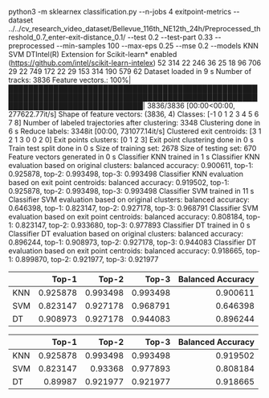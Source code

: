 python3 -m sklearnex classification.py --n-jobs 4 exitpoint-metrics --dataset ../../cv_research_video_dataset/Bellevue_116th_NE12th_24h/Preprocessed_threshold_0.7_enter-exit-distance_0.1/ --test 0.2 --test-part 0.33 --preprocessed --min-samples 100 --max-eps 0.25 --mse 0.2 --models KNN SVM DTIntel(R) Extension for Scikit-learn* enabled (https://github.com/intel/scikit-learn-intelex)
52
314
22
246
36
25
18
96
706
29
22
749
172
22
29
153
314
190
579
62
Dataset loaded in 9 s
Number of tracks: 3836
Feature vectors.: 100%|███████████████████████████████████████████████████████████████████████████████████████████████████████████████████████████████| 3836/3836 [00:00<00:00, 277622.77it/s]
Shape of feature vectors: (3836, 4)
Classes: [-1  0  1  2  3  4  5  6  7  8]
Number of labeled trajectories after clustering: 3348
Clustering done in 6 s
Reduce labels: 3348it [00:00, 731077.14it/s]
Clustered exit centroids: [3 1 2 1 3 0 0 2 0]
Exit points clusters: [0 1 2 3]
Exit point clustering done in 0 s
Train test split done in 0 s
Size of training set: 2678
Size of testing set: 670
Feature vectors generated in 0 s
Classifier KNN trained in 1 s
Classifier KNN evaluation based on original clusters: balanced accuracy: 0.900611, top-1: 0.925878, top-2: 0.993498, top-3: 0.993498
Classifier KNN evaluation based on exit point centroids: balanced accuracy: 0.919502, top-1: 0.925878, top-2: 0.993498, top-3: 0.993498
Classifier SVM trained in 11 s
Classifier SVM evaluation based on original clusters: balanced accuracy: 0.646398, top-1: 0.823147, top-2: 0.927178, top-3: 0.968791
Classifier SVM evaluation based on exit point centroids: balanced accuracy: 0.808184, top-1: 0.823147, top-2: 0.933680, top-3: 0.977893
Classifier DT trained in 0 s
Classifier DT evaluation based on original clusters: balanced accuracy: 0.896244, top-1: 0.908973, top-2: 0.927178, top-3: 0.944083
Classifier DT evaluation based on exit point centroids: balanced accuracy: 0.918665, top-1: 0.899870, top-2: 0.921977, top-3: 0.921977

|     |    Top-1 |    Top-2 |    Top-3 |   Balanced Accuracy |
|:----|---------:|---------:|---------:|--------------------:|
| KNN | 0.925878 | 0.993498 | 0.993498 |            0.900611 |
| SVM | 0.823147 | 0.927178 | 0.968791 |            0.646398 |
| DT  | 0.908973 | 0.927178 | 0.944083 |            0.896244 |

|     |    Top-1 |    Top-2 |    Top-3 |   Balanced Accuracy |
|:----|---------:|---------:|---------:|--------------------:|
| KNN | 0.925878 | 0.993498 | 0.993498 |            0.919502 |
| SVM | 0.823147 | 0.93368  | 0.977893 |            0.808184 |
| DT  | 0.89987  | 0.921977 | 0.921977 |            0.918665 |
